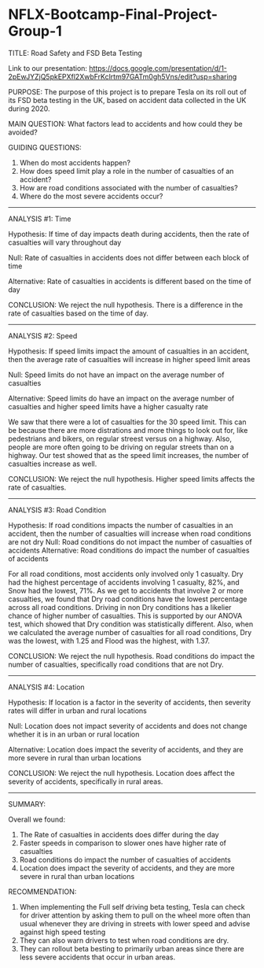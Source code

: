 # NFLX-Bootcamp-Final-Project-Group-1

TITLE:  Road Safety and FSD Beta Testing

Link to our presentation: https://docs.google.com/presentation/d/1-2pEwJYZjQ5pkEPXfl2XwbFrKclrtm97GATm0gh5Vns/edit?usp=sharing

PURPOSE:
    The purpose of this project is to prepare Tesla on its roll out of its FSD beta testing in the UK, 
based on accident data collected in the UK during 2020.

MAIN QUESTION:   What factors lead to accidents and how could they be avoided?

GUIDING QUESTIONS:

   1. When do most accidents happen?  
   2. How does speed limit play a role in the number of casualties of an accident?
   3. How are road conditions associated with the number of casualties? 
   4. Where do the most severe accidents occur?

------------------------------------------------------------------------------------------

ANALYSIS #1: Time

Hypothesis: If time of day impacts death during accidents, then the rate of casualties will vary throughout day

Null: Rate of casualties in accidents does not differ between each block of time

Alternative: Rate of casualties in accidents is different based on the time of day


CONCLUSION: We reject the null hypothesis. There is a difference in the rate of casualties based on the time of day.

------------------------------------------------------------------------------------------

ANALYSIS #2: Speed

Hypothesis: If speed limits impact the amount of casualties in an accident, then the average rate of casualties will increase in higher speed limit areas

Null: Speed limits do not have an impact on the average number of casualties

Alternative: Speed limits do have an impact on the average number of casualties and higher speed limits have a higher casualty rate

We saw that there were a lot of casualties for the 30 speed limit. This can be because there are more distrations and more things to look out for, like pedestrians and bikers, on regular streest versus on a highway. Also, people are more often going to be driving on regular streets than on a highway. Our test showed that as the speed limit increases, the number of casualties increase as well. 


CONCLUSION: We reject the null hypothesis. Higher speed limits affects the rate of casualties.


------------------------------------------------------------------------------------------


ANALYSIS #3: Road Condition


Hypothesis: If road conditions impacts the number of casualties in an accident, then the number of casualties will increase when road conditions are not dry 
Null: Road conditions do not impact the number of casualties of accidents
Alternative: Road conditions do impact the number of casualties of accidents


For all road conditions, most accidents only involved only 1 casualty. Dry had the highest percentage of accidents involving 1 casualty, 82%, and Snow had the  lowest, 71%. As we get to accidents that involve 2 or more casualties, we found that Dry road conditions have the lowest percentage across all road conditions. Driving in non Dry conditions has a likelier chance of higher number of casualties. This is supported by our ANOVA test, which showed that Dry condition was statistically different. Also, when we calculated the average number of casualties for all road conditions, Dry was the lowest, with 1.25 and Flood was the highest, with 1.37.


CONCLUSION: We reject the null hypothesis. Road conditions do impact the number of casualties, specifically road conditions that are not Dry.


------------------------------------------------------------------------------------------


ANALYSIS #4: Location

Hypothesis: If location is a factor in the severity of accidents, then severity rates will differ in urban and rural locations

Null: Location does not impact severity of accidents and does not change whether it is in an urban or rural location

Alternative: Location does impact the severity of accidents, and they are more severe in rural than urban locations


CONCLUSION: We reject the null hypothesis. Location does affect the severity of accidents, specifically in rural areas. 

------------------------------------------------------------------------------------------


SUMMARY:

Overall we found: 

   1. The Rate of casualties in accidents does differ during the day
   2. Faster speeds in comparison to slower ones have higher rate of casualties
   3. Road conditions do impact the number of casualties of accidents
   4. Location does impact the severity of accidents, and they are more severe in rural than urban locations


RECOMMENDATION:

   1. When implementing the Full self driving beta testing, Tesla can check for driver attention by asking them to pull on the wheel more often than usual whenever they are driving in streets with lower speed and advise against high speed testing
   2. They can also warn drivers to test when road conditions are dry.
   3. They can rollout beta besting to primarily urban areas since there are less severe accidents that occur in urban areas. 
